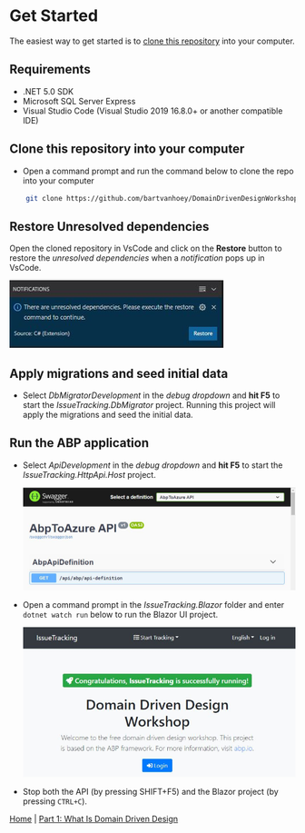 # Get Started

The easiest way to get started is to [clone this repository](#clone-this-repository-into-your-computer) into your computer.

## Requirements

- .NET 5.0 SDK
- Microsoft SQL Server Express
- Visual Studio Code (Visual Studio 2019 16.8.0+ or another compatible IDE)
  
## Clone this repository into your computer

- Open a command prompt and run the command below to clone the repo into your computer

```bash
    git clone https://github.com/bartvanhoey/DomainDrivenDesignWorkshop.git
```

## Restore Unresolved dependencies

Open the cloned repository in VsCode and click on the **Restore** button to restore the *unresolved dependencies* when a _notification_ pops up in VsCode.

 ![Unresolved dependencies](images/UnResolvedDependencies.jpg)

## Apply migrations and seed initial data

- Select *DbMigratorDevelopment* in the *debug dropdown* and **hit F5** to start the *IssueTracking.DbMigrator* project. Running this project will apply the migrations and seed the initial data.
  
## Run the ABP application

- Select *ApiDevelopment* in the *debug dropdown* and **hit F5** to start the *IssueTracking.HttpApi.Host* project.

    ![SwaggerUI window](images/SwaggerUI.jpg)

- Open a command prompt in the *IssueTracking.Blazor* folder and enter `dotnet watch run` below to run the Blazor UI project.

    ![Abp Welcome window](images/DomainDrivenDesignWelcomeWindow.jpg)

- Stop both the API (by pressing SHIFT+F5) and the Blazor project (by pressing `CTRL+C`).

[Home](../../README.md) | [Part 1: What Is Domain Driven Design](../part1/part1-What-Is-Domain-Driven-Design.md)
